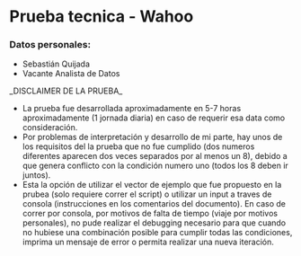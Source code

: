 # Prueba tecnica - Wahoo
### Datos personales:
- Sebastián Quijada
- Vacante Analista de Datos

\_DISCLAIMER DE LA PRUEBA\_
- La prueba fue desarrollada aproximadamente en 5-7 horas aproximadamente (1 jornada diaria) en caso de requerir esa data como consideración.
- Por problemas de interpretación y desarrollo de mi parte, hay unos de los requisitos del la prueba que no fue cumplido (dos numeros diferentes aparecen dos veces separados por al menos un 8), debido a que genera conflicto con la condición numero uno (todos los 8 deben ir juntos).
- Esta la opción de utilizar el vector de ejemplo que fue propuesto en la prubea (solo requiere correr el script) o utilizar un input a traves de consola (instrucciones en los comentarios del documento). En caso de correr por consola, por motivos de falta de tiempo (viaje por motivos personales), no pude realizar el debugging necesario para que cuando no hubiese una combinación posible para cumplir todas las condiciones, imprima un mensaje de error o permita realizar una nueva iteración.
